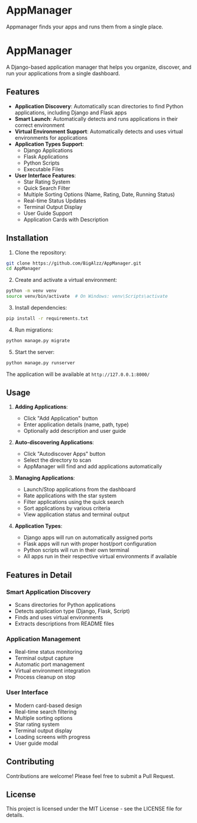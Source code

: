 # AppManager
Appmanager finds your apps and runs them from a single place.
# AppManager

A Django-based application manager that helps you organize, discover, and run your applications from a single dashboard.

## Features

- **Application Discovery**: Automatically scan directories to find Python applications, including Django and Flask apps
- **Smart Launch**: Automatically detects and runs applications in their correct environment
- **Virtual Environment Support**: Automatically detects and uses virtual environments for applications
- **Application Types Support**:
  - Django Applications
  - Flask Applications
  - Python Scripts
  - Executable Files
- **User Interface Features**:
  - Star Rating System
  - Quick Search Filter
  - Multiple Sorting Options (Name, Rating, Date, Running Status)
  - Real-time Status Updates
  - Terminal Output Display
  - User Guide Support
  - Application Cards with Description

## Installation

1. Clone the repository:
```bash
git clone https://github.com/BigAlzz/AppManager.git
cd AppManager
```

2. Create and activate a virtual environment:
```bash
python -m venv venv
source venv/bin/activate  # On Windows: venv\Scripts\activate
```

3. Install dependencies:
```bash
pip install -r requirements.txt
```

4. Run migrations:
```bash
python manage.py migrate
```

5. Start the server:
```bash
python manage.py runserver
```

The application will be available at `http://127.0.0.1:8000/`

## Usage

1. **Adding Applications**:
   - Click "Add Application" button
   - Enter application details (name, path, type)
   - Optionally add description and user guide

2. **Auto-discovering Applications**:
   - Click "Autodiscover Apps" button
   - Select the directory to scan
   - AppManager will find and add applications automatically

3. **Managing Applications**:
   - Launch/Stop applications from the dashboard
   - Rate applications with the star system
   - Filter applications using the quick search
   - Sort applications by various criteria
   - View application status and terminal output

4. **Application Types**:
   - Django apps will run on automatically assigned ports
   - Flask apps will run with proper host/port configuration
   - Python scripts will run in their own terminal
   - All apps run in their respective virtual environments if available

## Features in Detail

### Smart Application Discovery
- Scans directories for Python applications
- Detects application type (Django, Flask, Script)
- Finds and uses virtual environments
- Extracts descriptions from README files

### Application Management
- Real-time status monitoring
- Terminal output capture
- Automatic port management
- Virtual environment integration
- Process cleanup on stop

### User Interface
- Modern card-based design
- Real-time search filtering
- Multiple sorting options
- Star rating system
- Terminal output display
- Loading screens with progress
- User guide modal

## Contributing

Contributions are welcome! Please feel free to submit a Pull Request.

## License

This project is licensed under the MIT License - see the LICENSE file for details. 
